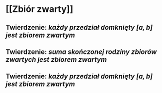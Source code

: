 # [[Zbiór zwarty]]
## **Twierdzenie**: *każdy przedział domknięty $[a,b]$  jest zbiorem zwartym*
## **Twierdzenie**: *suma skończonej rodziny zbiorów zwartych jest zbiorem zwartym*
## **Twierdzenie**: *każdy przedział domknięty $[a,b]$  jest zbiorem zwartym*
